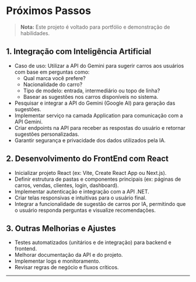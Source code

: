# Próximos Passos

> **Nota:** Este projeto é voltado para portfólio e demonstração de habilidades.

## 1. Integração com Inteligência Artificial
- Caso de uso: Utilizar a API do Gemini para sugerir carros aos usuários com base em perguntas como:
  - Qual marca você prefere?
  - Nacionalidade do carro?
  - Tipo de modelo: entrada, intermediário ou topo de linha?
  - Basear as sugestões nos carros disponíveis no sistema.
- Pesquisar e integrar a API do Gemini (Google AI) para geração das sugestões.
- Implementar serviço na camada Application para comunicação com a API Gemini.
- Criar endpoints na API para receber as respostas do usuário e retornar sugestões personalizadas.
- Garantir segurança e privacidade dos dados utilizados pela IA.

## 2. Desenvolvimento do FrontEnd com React
- Inicializar projeto React (ex: Vite, Create React App ou Next.js).
- Definir estrutura de pastas e componentes principais (ex: páginas de carros, vendas, clientes, login, dashboard).
- Implementar autenticação e integração com a API .NET.
- Criar telas responsivas e intuitivas para o usuário final.
- Integrar a funcionalidade de sugestão de carros por IA, permitindo que o usuário responda perguntas e visualize recomendações.

## 3. Outras Melhorias e Ajustes
- Testes automatizados (unitários e de integração) para backend e frontend.
- Melhorar documentação da API e do projeto.
- Implementar logs e monitoramento.
- Revisar regras de negócio e fluxos críticos.
---
